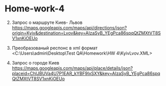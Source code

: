 # Home-work-4
2. Запрос о маршруте Киев-  Львов
<https://maps.googleapis.com/maps/api/directions/json?origin=Kyiv&destination=Lvov&key=AIzaSyB_YEgPca86spqQtZMXtVT8SV1xnKiOEUo>

3. Преобразованый респонс в xml формат 
<C:\Users\admin\Desktop\Test QA\Homework\HW 4\KyivLvov.XML>

4.  Запрос о городе Киев
<https://maps.googleapis.com/maps/api/place/details/json?placeid=ChIJBUVa4U7P1EAR_kYBF9IxSXY&key=AIzaSyB_YEgPca86spqQtZMXtVT8SV1xnKiOEUo>
